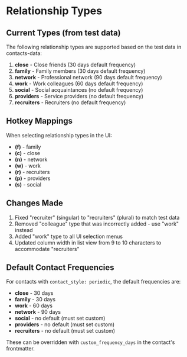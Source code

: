 # Relationship Types

## Current Types (from test data)

The following relationship types are supported based on the test data in contacts-data:

1. **close** - Close friends (30 days default frequency)
2. **family** - Family members (30 days default frequency)  
3. **network** - Professional network (90 days default frequency)
4. **work** - Work colleagues (60 days default frequency)
5. **social** - Social acquaintances (no default frequency)
6. **providers** - Service providers (no default frequency)
7. **recruiters** - Recruiters (no default frequency)

## Hotkey Mappings

When selecting relationship types in the UI:

- **(f)** - family
- **(c)** - close
- **(n)** - network
- **(w)** - work
- **(r)** - recruiters
- **(p)** - providers
- **(s)** - social

## Changes Made

1. Fixed "recruiter" (singular) to "recruiters" (plural) to match test data
2. Removed "colleague" type that was incorrectly added - use "work" instead
3. Added "work" type to all UI selection menus
4. Updated column width in list view from 9 to 10 characters to accommodate "recruiters"

## Default Contact Frequencies

For contacts with `contact_style: periodic`, the default frequencies are:

- **close** - 30 days
- **family** - 30 days
- **work** - 60 days
- **network** - 90 days
- **social** - no default (must set custom)
- **providers** - no default (must set custom)
- **recruiters** - no default (must set custom)

These can be overridden with `custom_frequency_days` in the contact's frontmatter.